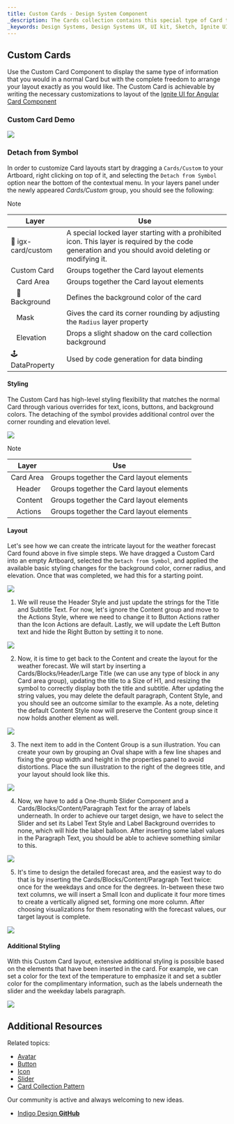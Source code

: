 ```yaml
---
title: Custom Cards - Design System Component
_description: The Cards collection contains this special type of Card that allows the creation of Custom layouts exactly how you would like them to be.
_keywords: Design Systems, Design Systems UX, UI kit, Sketch, Ignite UI for Angular, Sketch to Angular, Sketch to Angular, Angular, Angular Design System, Export code from Sketch, Design Kits for Angular, Sketch HTML, Sketch to HTML, Sketch UI kits
---
```


## Custom Cards

Use the Custom Card Component to display the same type of information that you would in a normal Card but with the complete freedom to arrange your layout exactly as you would like. The Custom Card is achievable by writing the necessary customizations to layout of the [Ignite UI for Angular Card Component](https://www.infragistics.com/products/ignite-ui-angular/angular/components/card.html)

### Custom Card Demo

![](../images/card_custom_demo.png)

### Detach from Symbol

In order to customize Card layouts start by dragging a `Cards/Custom` to your Artboard, right clicking on top of it, and selecting the `Detach from Symbol` option near the bottom of the contextual menu. In your layers panel under the newly appeared _Cards/Custom_ group, you should see the following:

> [!Note]
> | Layer | Use |
> | ----------------------------- | ---------------------------------------- |
> | 🚫 igx-card/custom | A special locked layer starting with a prohibited icon. This layer is required by the code generation and you should avoid deleting or modifying it. |
> | Custom Card | Groups together the Card layout elements |
> | &nbsp;&nbsp; Card Area | Groups together the Card layout elements |
> | &nbsp;&nbsp; 🌈 Background | Defines the background color of the card |
> | &nbsp;&nbsp; Mask | Gives the card its corner rounding by adjusting the `Radius` layer property|
> | &nbsp;&nbsp; Elevation | Drops a slight shadow on the card collection background |
> | 🕹️DataProperty | Used by code generation for data binding |

#### Styling

The Custom Card has high-level styling flexibility that matches the normal Card through various overrides for text, icons, buttons, and background colors. The detaching of the symbol provides additional control over the corner rounding and elevation level.

![](../images/card_custom_styling.png)

> [!Note]
> | Layer | Use |
> | ----------------------------- | ---------------------------------------- |
> | Card Area | Groups together the Card layout elements |
> | &nbsp;&nbsp; Header | Groups together the Card layout elements |
> | &nbsp;&nbsp; Content | Groups together the Card layout elements |
> | &nbsp;&nbsp; Actions | Groups together the Card layout elements |

#### Layout

Let's see how we can create the intricate layout for the weather forecast Card found above in five simple steps. We have dragged a Custom Card into an empty Artboard, selected the `Detach from Symbol`, and applied the available basic styling changes for the background color, corner radius, and elevation. Once that was completed, we had this for a starting point.

![](../images/card_custom_layout0.png)

1.  We will reuse the Header Style and just update the strings for the Title and Subtitle Text. For now, let's ignore the Content group and move to the Actions Style, where we need to change it to Button Actions rather than the Icon Actions are default. Lastly, we will update the Left Button text and hide the Right Button by setting it to none.

![](../images/card_custom_layout1.png)

2.  Now, it is time to get back to the Content and create the layout for the weather forecast. We will start by inserting a Cards/Blocks/Header/Large Title (we can use any type of block in any Card area group), updating the title to a Size of H1, and resizing the symbol to correctly display both the title and subtitle. After updating the string values, you may delete the default paragraph, Content Style, and you should see an outcome similar to the example. As a note, deleting the default Content Style now will preserve the Content group since it now holds another element as well.

![](../images/card_custom_layout2.png)

3.  The next item to add in the Content Group is a sun illustration. You can create your own by grouping an Oval shape with a few line shapes and fixing the group width and height in the properties panel to avoid distortions. Place the sun illustration to the right of the degrees title, and your layout should look like this.

![](../images/card_custom_layout3.png)

4.  Now, we have to add a One-thumb Slider Component and a Cards/Blocks/Content/Paragraph Text for the array of labels underneath. In order to achieve our target design, we have to select the Slider and set its Label Text Style and Label Background overrides to none, which will hide the label balloon. After inserting some label values in the Paragraph Text, you should be able to achieve something similar to this.

![](../images/card_custom_layout4.png)

5.  It's time to design the detailed forecast area, and the easiest way to do that is by inserting the Cards/Blocks/Content/Paragraph Text twice: once for the weekdays and once for the degrees. In-between these two text columns, we will insert a Small Icon and duplicate it four more times to create a vertically aligned set, forming one more column. After choosing visualizations for them resonating with the forecast values, our target layout is complete.

![](../images/card_custom_layout5.png)

#### Additional Styling

With this Custom Card layout, extensive additional styling is possible based on the elements that have been inserted in the card. For example, we can set a color for the text of the temperature to emphasize it and set a subtler color for the complimentary information, such as the labels underneath the slider and the weekday labels paragraph.

![](../images/card_custom_layout_styled.png)

## Additional Resources

Related topics:

- [Avatar](avatar.md)
- [Button](button.md)
- [Icon](icon.md)
- [Slider](slider.md)
- [Card Collection Pattern](card-collection.md)
  <div class="divider--half"></div>

Our community is active and always welcoming to new ideas.

- [Indigo Design **GitHub**](https://github.com/IgniteUI/design-system-docfx)

